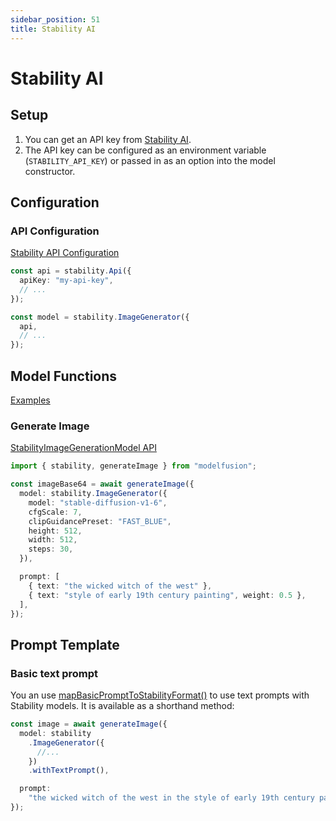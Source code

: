 ```yaml
---
sidebar_position: 51
title: Stability AI
---
```


# Stability AI

## Setup

1. You can get an API key from [Stability AI](https://platform.stability.ai/docs/getting-started/authentication).
1. The API key can be configured as an environment variable (`STABILITY_API_KEY`) or passed in as an option into the model constructor.

## Configuration

### API Configuration

[Stability API Configuration](/api/classes/StabilityApiConfiguration)

```ts
const api = stability.Api({
  apiKey: "my-api-key",
  // ...
});

const model = stability.ImageGenerator({
  api,
  // ...
});
```

## Model Functions

[Examples](https://github.com/lgrammel/modelfusion/tree/main/examples/basic/src/model-provider/stability)

### Generate Image

[StabilityImageGenerationModel API](/api/classes/StabilityImageGenerationModel)

```ts
import { stability, generateImage } from "modelfusion";

const imageBase64 = await generateImage({
  model: stability.ImageGenerator({
    model: "stable-diffusion-v1-6",
    cfgScale: 7,
    clipGuidancePreset: "FAST_BLUE",
    height: 512,
    width: 512,
    steps: 30,
  }),

  prompt: [
    { text: "the wicked witch of the west" },
    { text: "style of early 19th century painting", weight: 0.5 },
  ],
});
```

## Prompt Template

### Basic text prompt

You an use [mapBasicPromptToStabilityFormat()](/api/modules#mapbasicprompttostabilityformat) to use text prompts with Stability models. It is available as a shorthand method:

```ts
const image = await generateImage({
  model: stability
    .ImageGenerator({
      //...
    })
    .withTextPrompt(),

  prompt:
    "the wicked witch of the west in the style of early 19th century painting",
});
```
